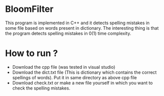 # BloomFilter
This program is implemented in C++ and it detects spelling mistakes in some file based on words present in dictionary. The interesting thing is that the program detects spelling mistakes in 0(1) time complexity.

# How to run ?
- Download the cpp file (was tested in visual studio)
- Download the dict.txt file (This is dictionary which contains the correct spellings of words). Put it in same directory as above cpp file
- Download check.txt or make a new file yourself in which you want to check the spelling mistakes.
